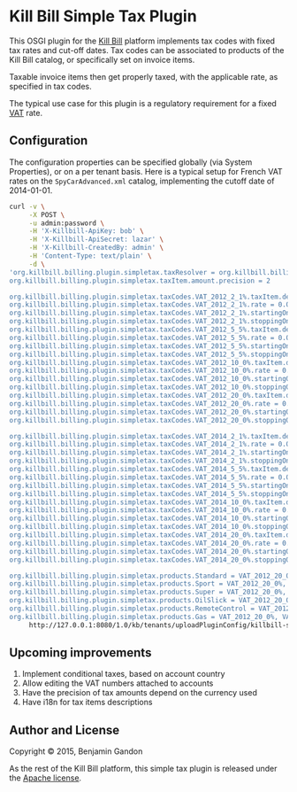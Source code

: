 <!--
   Copyright 2015 Benjamin Gandon

   Licensed under the Apache License, Version 2.0 (the "License");
   you may not use this file except in compliance with the License.
   You may obtain a copy of the License at

       http://www.apache.org/licenses/LICENSE-2.0

   Unless required by applicable law or agreed to in writing, software
   distributed under the License is distributed on an "AS IS" BASIS,
   WITHOUT WARRANTIES OR CONDITIONS OF ANY KIND, either express or implied.
   See the License for the specific language governing permissions and
   limitations under the License.
-->
Kill Bill Simple Tax Plugin
===========================

This OSGI plugin for the [Kill Bill](http://killbill.io) platform implements
tax codes with  fixed tax rates and cut-off dates. Tax codes can be associated
to products of the Kill Bill catalog, or specifically set on invoice items.

Taxable invoice items then get properly taxed, with the applicable rate, as
specified in tax codes.

The typical use case for this plugin is a regulatory requirement for a fixed
[VAT](https://en.wikipedia.org/wiki/Value-added_tax) rate.


Configuration
-------------

The configuration properties can be specified globally (via System
Properties), or on a per tenant basis. Here is a typical setup for French VAT
rates on the `SpyCarAdvanced.xml` catalog, implementing the cutoff date of
2014-01-01.

```bash
curl -v \
     -X POST \
     -u admin:password \
     -H 'X-Killbill-ApiKey: bob' \
     -H 'X-Killbill-ApiSecret: lazar' \
     -H 'X-Killbill-CreatedBy: admin' \
     -H 'Content-Type: text/plain' \
     -d \
'org.killbill.billing.plugin.simpletax.taxResolver = org.killbill.billing.plugin.simpletax.resolving.InvoiceItemEndDateBasedResolver
org.killbill.billing.plugin.simpletax.taxItem.amount.precision = 2

org.killbill.billing.plugin.simpletax.taxCodes.VAT_2012_2_1%.taxItem.description = VAT 2.1%
org.killbill.billing.plugin.simpletax.taxCodes.VAT_2012_2_1%.rate = 0.021
org.killbill.billing.plugin.simpletax.taxCodes.VAT_2012_2_1%.startingOn = 2012-01-01
org.killbill.billing.plugin.simpletax.taxCodes.VAT_2012_2_1%.stoppingOn = 2014-01-01
org.killbill.billing.plugin.simpletax.taxCodes.VAT_2012_5_5%.taxItem.description = VAT 5.5%
org.killbill.billing.plugin.simpletax.taxCodes.VAT_2012_5_5%.rate = 0.055
org.killbill.billing.plugin.simpletax.taxCodes.VAT_2012_5_5%.startingOn = 2012-01-01
org.killbill.billing.plugin.simpletax.taxCodes.VAT_2012_5_5%.stoppingOn = 2014-01-01
org.killbill.billing.plugin.simpletax.taxCodes.VAT_2012_10_0%.taxItem.description = VAT 7.0%
org.killbill.billing.plugin.simpletax.taxCodes.VAT_2012_10_0%.rate = 0.070
org.killbill.billing.plugin.simpletax.taxCodes.VAT_2012_10_0%.startingOn = 2012-01-01
org.killbill.billing.plugin.simpletax.taxCodes.VAT_2012_10_0%.stoppingOn = 2014-01-01
org.killbill.billing.plugin.simpletax.taxCodes.VAT_2012_20_0%.taxItem.description = VAT 19.6%
org.killbill.billing.plugin.simpletax.taxCodes.VAT_2012_20_0%.rate = 0.196
org.killbill.billing.plugin.simpletax.taxCodes.VAT_2012_20_0%.startingOn = 2012-01-01
org.killbill.billing.plugin.simpletax.taxCodes.VAT_2012_20_0%.stoppingOn = 2014-01-01

org.killbill.billing.plugin.simpletax.taxCodes.VAT_2014_2_1%.taxItem.description = VAT 2.1%
org.killbill.billing.plugin.simpletax.taxCodes.VAT_2014_2_1%.rate = 0.021
org.killbill.billing.plugin.simpletax.taxCodes.VAT_2014_2_1%.startingOn = 2014-01-01
org.killbill.billing.plugin.simpletax.taxCodes.VAT_2014_2_1%.stoppingOn = 
org.killbill.billing.plugin.simpletax.taxCodes.VAT_2014_5_5%.taxItem.description = VAT 5.5%
org.killbill.billing.plugin.simpletax.taxCodes.VAT_2014_5_5%.rate = 0.055
org.killbill.billing.plugin.simpletax.taxCodes.VAT_2014_5_5%.startingOn = 2014-01-01
org.killbill.billing.plugin.simpletax.taxCodes.VAT_2014_5_5%.stoppingOn = 
org.killbill.billing.plugin.simpletax.taxCodes.VAT_2014_10_0%.taxItem.description = VAT 10.0%
org.killbill.billing.plugin.simpletax.taxCodes.VAT_2014_10_0%.rate = 0.100
org.killbill.billing.plugin.simpletax.taxCodes.VAT_2014_10_0%.startingOn = 2014-01-01
org.killbill.billing.plugin.simpletax.taxCodes.VAT_2014_10_0%.stoppingOn = 
org.killbill.billing.plugin.simpletax.taxCodes.VAT_2014_20_0%.taxItem.description = VAT 20.0%
org.killbill.billing.plugin.simpletax.taxCodes.VAT_2014_20_0%.rate = 0.200
org.killbill.billing.plugin.simpletax.taxCodes.VAT_2014_20_0%.startingOn = 2014-01-01
org.killbill.billing.plugin.simpletax.taxCodes.VAT_2014_20_0%.stoppingOn = 

org.killbill.billing.plugin.simpletax.products.Standard = VAT_2012_20_0%, VAT_2014_20_0%
org.killbill.billing.plugin.simpletax.products.Sport = VAT_2012_20_0%, VAT_2014_20_0%
org.killbill.billing.plugin.simpletax.products.Super = VAT_2012_20_0%, VAT_2014_20_0%
org.killbill.billing.plugin.simpletax.products.OilSlick = VAT_2012_20_0%, VAT_2014_20_0%
org.killbill.billing.plugin.simpletax.products.RemoteControl = VAT_2012_20_0%, VAT_2014_20_0%
org.killbill.billing.plugin.simpletax.products.Gas = VAT_2012_20_0%, VAT_2014_20_0%' \
     http://127.0.0.1:8080/1.0/kb/tenants/uploadPluginConfig/killbill-simple-tax
```


Upcoming improvements
---------------------

1. Implement conditional taxes, based on account country
2. Allow editing the VAT numbers attached to accounts
3. Have the precision of tax amounts depend on the currency used
4. Have i18n for tax items descriptions


Author and License
------------------

Copyright © 2015, Benjamin Gandon

As the rest of the Kill Bill platform, this simple tax plugin is released
under the [Apache license](http://www.apache.org/licenses/LICENSE-2.0).
